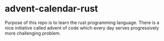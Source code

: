 # advent-calendar-rust
Purpose of this repo is to learn the rust programming language. There is a nice initiative called advent of code which every day serves progressively more challenging problem.
